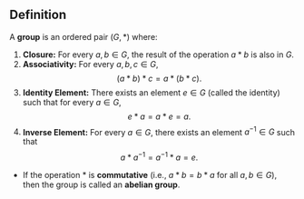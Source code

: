 
## Definition

A **group** is an ordered pair $(G, \ast)$ where:

1. **Closure:** For every $a, b \in G$, the result of the operation $a \ast b$ is also in $G$.
2. **Associativity:** For every $a, b, c \in G$,
   $$
   (a \ast b) \ast c = a \ast (b \ast c).
   $$
3. **Identity Element:** There exists an element $e \in G$ (called the identity) such that for every $a \in G$,
   $$
   e \ast a = a \ast e = a.
   $$
4. **Inverse Element:** For every $a \in G$, there exists an element $a^{-1} \in G$ such that
   $$
   a \ast a^{-1} = a^{-1} \ast a = e.
   $$

- If the operation $\ast$ is **commutative** (i.e., $a \ast b = b \ast a$ for all $a, b \in G$), then the group is called an **abelian group**.


